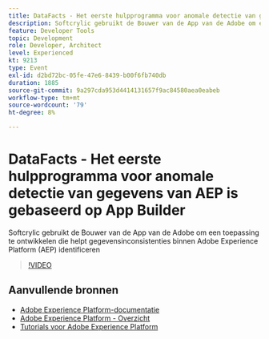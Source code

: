 ```yaml
---
title: DataFacts - Het eerste hulpprogramma voor anomale detectie van gegevens van AEP is gebaseerd op App Builder
description: Softcrylic gebruikt de Bouwer van de App van de Adobe om een toepassing te ontwikkelen die helpt gegevensinconsistenties binnen Adobe Experience Platform (AEP) identificeren
feature: Developer Tools
topic: Development
role: Developer, Architect
level: Experienced
kt: 9213
type: Event
exl-id: d2bd72bc-05fe-47e6-8439-b00f6fb740db
duration: 1885
source-git-commit: 9a297cda953d4414131657f9ac84580aea0eabeb
workflow-type: tm+mt
source-wordcount: '79'
ht-degree: 8%

---
```


# DataFacts - Het eerste hulpprogramma voor anomale detectie van gegevens van AEP is gebaseerd op App Builder

Softcrylic gebruikt de Bouwer van de App van de Adobe om een toepassing te ontwikkelen die helpt gegevensinconsistenties binnen Adobe Experience Platform (AEP) identificeren

>[!VIDEO](https://video.tv.adobe.com/v/337710/?quality=12&learn=on&hidetitle=true)

## Aanvullende bronnen

- [Adobe Experience Platform-documentatie](https://experienceleague.adobe.com/docs/experience-platform.html)
- [Adobe Experience Platform - Overzicht](https://experienceleague.adobe.com/docs/experience-platform/landing/home.html)
- [Tutorials voor Adobe Experience Platform](https://experienceleague.adobe.com/docs/platform-learn/tutorials/overview.html?lang=nl)
